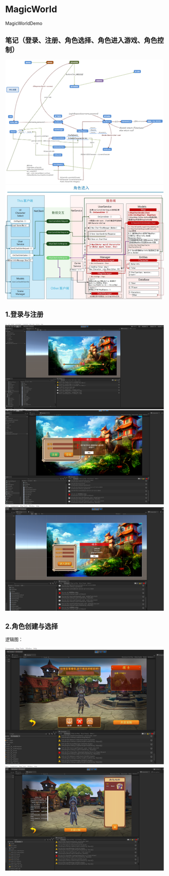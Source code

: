 # MagicWorld
MagicWorldDemo

## 笔记（登录、注册、角色选择、角色进入游戏、角色控制）

![1](https://github.com/HelloSpecter/MagicWorld/blob/main/%E7%AC%94%E8%AE%B0/%E8%A7%92%E8%89%B2%E7%99%BB%E5%BD%95%E4%B8%8E%E9%80%89%E6%8B%A9%E9%80%BB%E8%BE%91%E5%9B%BE.png)
![2](https://github.com/HelloSpecter/MagicWorld/blob/main/%E7%AC%94%E8%AE%B0/%E8%A7%92%E8%89%B2%E8%BF%9B%E5%85%A5%E4%B8%BB%E5%9F%8E_1.jpg)


## 1.登录与注册
![loading](https://github.com/HelloSpecter/MagicWorld/blob/main/%E6%88%AA%E5%9B%BE/LogIn_1.png)
![login1](https://github.com/HelloSpecter/MagicWorld/blob/main/%E6%88%AA%E5%9B%BE/LogIn_2.png)
![Register](https://github.com/HelloSpecter/MagicWorld/blob/main/%E6%88%AA%E5%9B%BE/Register.png)
## 2.角色创建与选择

逻辑图：



![1](https://github.com/HelloSpecter/MagicWorld/blob/main/%E6%88%AA%E5%9B%BE/CharCreate.png)
![2](https://github.com/HelloSpecter/MagicWorld/blob/main/%E6%88%AA%E5%9B%BE/CharSelect.png)
